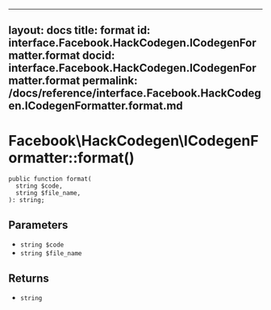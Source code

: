 
***

layout: docs
title: format
id: interface.Facebook.HackCodegen.ICodegenFormatter.format
docid: interface.Facebook.HackCodegen.ICodegenFormatter.format
permalink: /docs/reference/interface.Facebook.HackCodegen.ICodegenFormatter.format.md
---







# Facebook\\HackCodegen\\ICodegenFormatter::format()




``` Hack
public function format(
  string $code,
  string $file_name,
): string;
```




## Parameters




* ` string $code `
* ` string $file_name `




## Returns




- ` string `